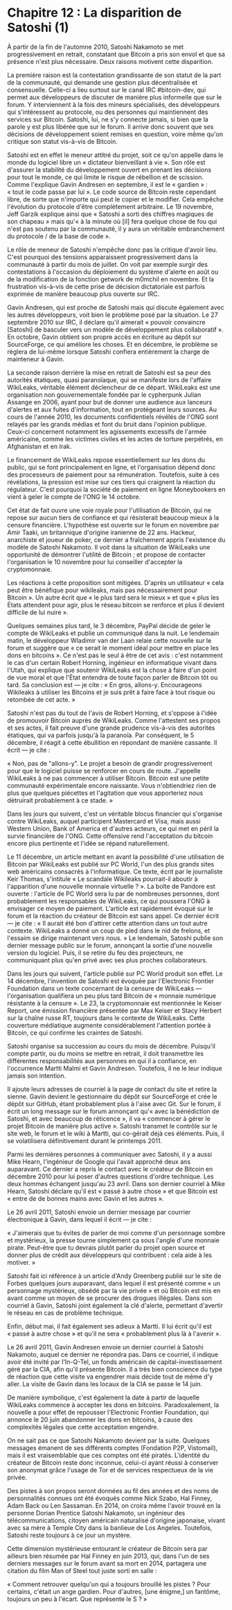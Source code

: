 # Chapitre 12 : La disparition de Satoshi (1)

À partir de la fin de l'automne 2010, Satoshi Nakamoto se met progressivement en retrait, constatant que Bitcoin a pris son envol et que sa présence n'est plus nécessaire. Deux raisons motivent cette disparition.

La première raison est la contestation grandissante de son statut de la part de la communauté, qui demande une gestion plus décentralisée et consensuelle. Celle-ci a lieu surtout sur le canal IRC #bitcoin-dev, qui permet aux développeurs de discuter de manière plus informelle que sur le forum. Y interviennent à la fois des mineurs spécialisés, des développeurs qui s'intéressent au protocole, ou des personnes qui maintiennent des services sur Bitcoin. Satoshi, lui, ne s'y connecte jamais, si bien que la parole y est plus libérée que sur le forum. Il arrive donc souvent que ses décisions de développement soient remises en question, voire même qu'on critique son statut vis-à-vis de Bitcoin.

Satoshi est en effet le meneur attitré du projet, soit ce qu'on appelle dans le monde du logiciel libre un « dictateur bienveillant à vie ». Son rôle est d'assurer la stabilité du développement ouvert en prenant les décisions pour tout le monde, ce qui limite le risque de rébellion et de scission. Comme l'explique Gavin Andresen en septembre, il est le « gardien » : « tout le code passe par lui ». Le code source de Bitcoin reste cependant libre, de sorte que n'importe qui peut le copier et le modifier. Cela empêche l'évolution du protocole d'être complètement arbitraire. Le 19 novembre, Jeff Garzik explique ainsi que « Satoshi a sorti des chiffres magiques de son chapeau » mais qu'« à la minute où \[il\] fera quelque chose de fou qui n'est pas soutenu par la communauté, il y aura un véritable embranchement du protocole / de la base de code ».

Le rôle de meneur de Satoshi n'empêche donc pas la critique d'avoir lieu. C'est pourquoi des tensions apparaissent progressivement dans la communauté à partir du mois de juillet. On voit par exemple surgir des contestations à l'occasion du déploiement du système d'alerte en août ou de la modification de la fonction getwork de m0mchil en novembre. Et la frustration vis-à-vis de cette prise de décision dictatoriale est parfois exprimée de manière beaucoup plus ouverte sur IRC.

Gavin Andresen, qui est proche de Satoshi mais qui discute également avec les autres développeurs, voit bien le problème posé par la situation. Le 27 septembre 2010 sur IRC, il déclare qu'il aimerait « pouvoir convaincre \[Satoshi\] de basculer vers un modèle de développement plus collaboratif ». En octobre, Gavin obtient son propre accès en écriture au dépôt sur SourceForge, ce qui améliore les choses. Et en décembre, le problème se règlera de lui-même lorsque Satoshi confiera entièrement la charge de mainteneur à Gavin.

La seconde raison derrière la mise en retrait de Satoshi est sa peur des autorités étatiques, quasi paranoïaque, qui se manifeste lors de l'affaire WikiLeaks, véritable élément déclencheur de ce départ. WikiLeaks est une organisation non gouvernementale fondée par le cypherpunk Julian Assange en 2006, ayant pour but de donner une audience aux lanceurs d'alertes et aux fuites d'information, tout en protégeant leurs sources. Au cours de l'année 2010, les documents confidentiels révélés de l'ONG sont relayés par les grands médias et font du bruit dans l'opinion publique. Ceux-ci concernent notamment les agissements excessifs de l'armée américaine, comme les victimes civiles et les actes de torture perpétrés, en Afghanistan et en Irak.

Le financement de WikiLeaks repose essentiellement sur les dons du public, qui se font principalement en ligne, et l'organisation dépend donc des processeurs de paiement pour sa rémunération. Toutefois, suite à ces révélations, la pression est mise sur ces tiers qui craignent la réaction du régulateur. C'est pourquoi la société de paiement en ligne Moneybookers en vient à geler le compte de l'ONG le 14 octobre.

Cet état de fait ouvre une voie royale pour l'utilisation de Bitcoin, qui ne repose sur aucun tiers de confiance et qui résisterait beaucoup mieux à la censure financière. L'hypothèse est ouverte sur le forum en novembre par Amir Taaki, un britannique d'origine iranienne de 22 ans. Hackeur, anarchiste et joueur de poker, ce dernier a fraîchement appris l'existence du modèle de Satoshi Nakamoto. Il voit dans la situation de WikiLeaks une opportunité de démontrer l'utilité de Bitcoin ; et propose de contacter l'organisation le 10 novembre pour lui conseiller d'accepter la cryptomonnaie.

Les réactions à cette proposition sont mitigées. D'après un utilisateur « cela peut être bénéfique pour wikileaks, mais pas nécessairement pour Bitcoin ». Un autre écrit que « le plus tard sera le mieux » et que « plus les États attendent pour agir, plus le réseau bitcoin se renforce et plus il devient difficile de lui nuire ».

Quelques semaines plus tard, le 3 décembre, PayPal décide de geler le compte de WikiLeaks et publie un communiqué dans la nuit. Le lendemain matin, le développeur Wladimir van der Laan relaie cette nouvelle sur le forum et suggère que « ce serait le moment idéal pour mettre en place les dons en bitcoins ». Ce n'est pas le seul à être de cet avis : c'est notamment le cas d'un certain Robert Horning, ingénieur en informatique vivant dans l'Utah, qui explique que soutenir WikiLeaks est la chose à faire d'un point de vue moral et que l'État entendra de toute façon parler de Bitcoin tôt ou tard. Sa conclusion est — je cite : « En gros, allons-y.  Encourageons Wikileaks à utiliser les Bitcoins et je suis prêt à faire face à tout risque ou retombée de cet acte. »

Satoshi n'est pas du tout de l'avis de Robert Horning, et s'oppose à l'idée de promouvoir Bitcoin auprès de WikiLeaks. Comme l'attestent ses propos et ses actes, il fait preuve d'une grande prudence vis-à-vis des autorités étatiques, qui va parfois jusqu'à la paranoïa. Par conséquent, le 5 décembre, il réagit à cette ébullition en répondant de manière cassante. Il écrit — je cite :

« Non, pas de "allons-y". Le projet a besoin de grandir progressivement pour que le logiciel puisse se renforcer en cours de route. J'appelle WikiLeaks à ne pas commencer à utiliser Bitcoin.  Bitcoin est une petite communauté expérimentale encore naissante.  Vous n'obtiendriez rien de plus que quelques piécettes et l'agitation que vous apporteriez nous détruirait probablement à ce stade. »

Dans les jours qui suivent, c'est un véritable blocus financier qui s'organise contre WikiLeaks, auquel participent Mastercard et Visa, mais aussi Western Union, Bank of America et d'autres acteurs, ce qui met en péril la survie financière de l'ONG. Cette offensive rend l'acceptation du bitcoin encore plus pertinente et l'idée se répand naturellement.

Le 11 décembre, un article mettant en avant la possibilité d'une utilisation de Bitcoin par WikiLeaks est publié sur PC World, l'un des plus grands sites web américains consacrés à l'informatique. Ce texte, écrit par le journaliste Keir Thomas, s'intitule « Le scandale Wikileaks pourrait-il aboutir à l'apparition d'une nouvelle monnaie virtuelle ? ». La boîte de Pandore est ouverte : l'article de PC World sera lu par de nombreuses personnes, dont probablement les responsables de WikiLeaks, ce qui poussera l'ONG à envisager ce moyen de paiement. L'article est rapidement évoqué sur le forum et la réaction du créateur de Bitcoin est sans appel. Ce dernier écrit — je cite : « Il aurait été bon d'attirer cette attention dans un tout autre contexte.  WikiLeaks a donné un coup de pied dans le nid de frelons, et l'essaim se dirige maintenant vers nous. » Le lendemain, Satoshi publie son dernier message public sur le forum, annonçant la sortie d'une nouvelle version du logiciel. Puis, il se retire du feu des projecteurs, ne communiquant plus qu'en privé avec ses plus proches collaborateurs.

Dans les jours qui suivent, l'article publié sur PC World produit son effet. Le 14 décembre, l'invention de Satoshi est évoquée par l'Electronic Frontier Foundation dans un texte concernant de la censure de WikiLeaks — l'organisation qualifiera un peu plus tard Bitcoin de « monnaie numérique résistante à la censure ». Le 23, la cryptomonnaie est mentionnée le Keiser Report, une émission financière présentée par Max Keiser et Stacy Herbert sur la chaîne russe RT, toujours dans le contexte de WikiLeaks. Cette couverture médiatique augmente considérablement l'attention portée à Bitcoin, ce qui confirme les craintes de Satoshi.

Satoshi organise sa succession au cours du mois de décembre. Puisqu'il compte partir, ou du moins se mettre en retrait, il doit transmettre les différentes responsabilités aux personnes en qui il a confiance, en l'occurrence Martti Malmi et Gavin Andresen. Toutefois, il ne le leur indique jamais son intention.

Il ajoute leurs adresses de courriel à la page de contact du site et retire la sienne. Gavin devient le gestionnaire du dépôt sur SourceForge et crée le dépôt sur GitHub, étant probablement plus à l'aise avec Git. Sur le forum, il écrit un long message sur le forum annonçant qu'« avec la bénédiction de Satoshi, et avec beaucoup de réticence », il va « commencer à gérer le projet Bitcoin de manière plus active ». Satoshi transmet le contrôle sur le site web, le forum et le wiki à Martti, qui co-gérait déjà ces éléments. Puis, il se volatilisera définitivement durant le printemps 2011.

Parmi les dernières personnes à communiquer avec Satoshi, il y a aussi Mike Hearn, l'ingénieur de Google qui l'avait approché deux ans auparavant. Ce dernier a repris le contact avec le créateur de Bitcoin en décembre 2010 pour lui poser d'autres questions d'ordre technique. Les deux hommes échangent jusqu'au 23 avril. Dans son dernier courriel à Mike Hearn, Satoshi déclare qu'il est « passé à autre chose » et que Bitcoin est « entre de de bonnes mains avec Gavin et les autres ».

Le 26 avril 2011, Satoshi envoie un dernier message par courrier électronique à Gavin, dans lequel il écrit — je cite :

« J'aimerais que tu évites de parler de moi comme d'un personnage sombre et mystérieux, la presse tourne simplement ça sous l'angle d'une monnaie pirate.  Peut-être que tu devrais plutôt parler du projet open source et donner plus de crédit aux développeurs qui contribuent : cela aide à les motiver. »

Satoshi fait ici référence à un article d'Andy Greenberg publié sur le site de Forbes quelques jours auparavant, dans lequel il est présenté comme « un personnage mystérieux, obsédé par la vie privée » et où Bitcoin est mis en avant comme un moyen de se procurer des drogues illégales. Dans son courriel à Gavin, Satoshi joint également la clé d'alerte, permettant d'avertir le réseau en cas de problème technique.

Enfin, début mai, il fait également ses adieux à Martti. Il lui écrit qu'il est « passé à autre chose » et qu'il ne sera « probablement plus là à l'avenir ».

Le 26 avril 2011, Gavin Andresen envoie un dernier courriel à Satoshi Nakamoto, auquel ce dernier ne répondra pas. Dans ce courriel, il indique avoir été invité par l'In-Q-Tel, un fonds américain de capital-investissement géré par la CIA, afin qu'il présente Bitcoin. Il a très bien conscience du type de réaction que cette visite va engendrer mais décide tout de même d'y aller. La visite de Gavin dans les locaux de la CIA se passe le 14 juin.

De manière symbolique, c'est également la date à partir de laquelle WikiLeaks commence à accepter les dons en bitcoins. Paradoxalement, la nouvelle a pour effet de repousser l'Electronic Frontier Foundation, qui annonce le 20 juin abandonner les dons en bitcoins, à cause des complexités légales que cette acceptation engendre.

On ne sait pas ce que Satoshi Nakamoto devient par la suite. Quelques messages émanent de ses différents comptes (Fondation P2P, Vistomail), mais il est vraisemblable que ces comptes ont été piratés. L'identité du créateur de Bitcoin reste donc inconnue, celui-ci ayant réussi à conserver son anonymat grâce l'usage de Tor et de services respectueux de la vie privée.

Des pistes à son propos seront données au fil des années et des noms de personnalités connues ont été évoqués comme Nick Szabo, Hal Finney, Adam Back ou Len Sassaman. En 2014, on croira même l'avoir trouvé en la personne Dorian Prentice Satoshi Nakamoto, un ingénieur des télécommunications, citoyen américain naturalisé d'origine japonaise, vivant avec sa mère à Temple City dans la banlieue de Los Angeles. Toutefois, Satoshi reste toujours à ce jour un mystère.

Cette dimension mystérieuse entourant le créateur de Bitcoin sera par ailleurs bien résumée par Hal Finney en juin 2013, qui, dans l'un de ses derniers messages sur le forum avant sa mort en 2014, partagera une citation du film Man of Steel tout juste sorti en salle :

« Comment retrouver quelqu'un qui a toujours brouillé les pistes ? Pour certains, c'était un ange gardien. Pour d'autres, \[une énigme,\] un fantôme, toujours un peu à l'écart. Que représente le S ? »
